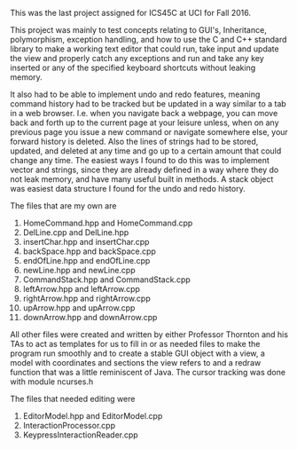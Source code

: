 This was the last project assigned for ICS45C at UCI for Fall 2016. 

This project was mainly to test concepts relating to GUI's, Inheritance, polymorphism, exception handling, and how to use the C and C++ 
standard library to make a working text editor that could run, take input and update the view and properly catch any exceptions and run and
take any key inserted or any of the specified keyboard shortcuts without leaking memory.

It also had to be able to implement undo and redo features, meaning command history had to be tracked but be updated in a way similar to a 
tab in a web browser. I.e. when you navigate back a webpage, you can move back and forth up to the current page at your leisure unless, when 
on any previous page you issue a new command or navigate somewhere else, your forward history is deleted. Also the lines of strings had to be
stored, updated, and deleted at any time and go up to a certain amount that could change any time. The easiest ways I found to do this was 
to implement vector and strings, since they are already defined in a way where they do not leak memory, and have many useful built in methods.
A stack object was easiest data structure I found for the undo and redo history.

The files that are my own are 
1. HomeCommand.hpp and HomeCommand.cpp
2. DelLine.cpp and DelLine.hpp
3. insertChar.hpp and insertChar.cpp
4. backSpace.hpp and backSpace.cpp
5. endOfLine.hpp and endOfLine.cpp
6. newLine.hpp and newLine.cpp
7. CommandStack.hpp and CommandStack.cpp
8. leftArrow.hpp and leftArrow.cpp
9. rightArrow.hpp and rightArrow.cpp
10. upArrow.hpp and upArrow.cpp
11. downArrow.hpp and downArrow.cpp

All other files were created and written by either Professor Thornton and his TAs to act as templates for us to fill in or as needed files to
make the program run smoothly and to create a stable GUI object with a view, a model with coordinates and sections the view 
refers to and a redraw function that was a little reminiscent of Java. The cursor tracking was done with module ncurses.h

The files that needed editing were
1. EditorModel.hpp and EditorModel.cpp
2. InteractionProcessor.cpp
3. KeypressInteractionReader.cpp
